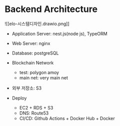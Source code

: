 # Backend Architecture
![[elo-시스템디자인.drawio.png]]

- Application Server: nest.js(node js), TypeORM
- Web Server: nginx
- Database: postgreSQL
- Blockchain Network
    - test: polygon amoy
    - main net: very main net
- 외부 저장소: S3

- Deploy
    - EC2 + RDS + S3
    - DNS: Route53
    - CI/CD: Github Actions + Docker Hub + Docker
